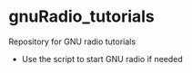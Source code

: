 # gnuRadio_tutorials
Repository for GNU radio tutorials

- Use the script to start GNU radio if needed

